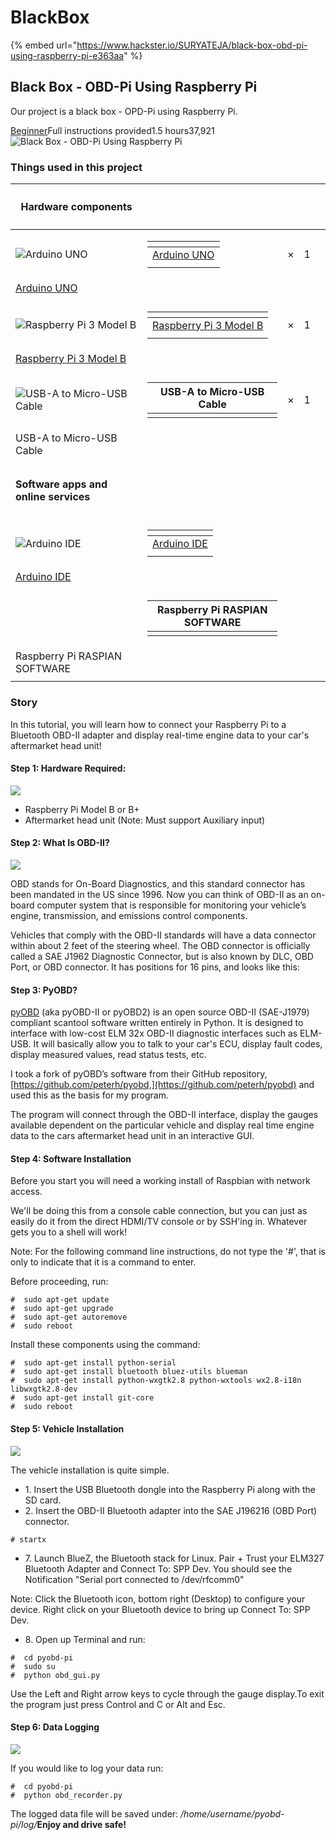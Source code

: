 # BlackBox

{% embed url="https://www.hackster.io/SURYATEJA/black-box-obd-pi-using-raspberry-pi-e363aa" %}

## Black Box - OBD-Pi Using Raspberry Pi

Our project is a black box - OPD-Pi using Raspberry Pi.

[Beginner](https://www.hackster.io/projects?difficulty=beginner)Full instructions provided1.5 hours37,921![Black Box - OBD-Pi Using Raspberry Pi](https://hackster.imgix.net/uploads/attachments/498045/blob\_uSjDlEdmBX.blob?auto=compress%2Cformat\&w=900\&h=675\&fit=min)

### Things used in this project

| <h4>Hardware components</h4>                                                                                                                                                         |                                                                                                                                                                                                                                                    |   |   |   |
| ------------------------------------------------------------------------------------------------------------------------------------------------------------------------------------ | -------------------------------------------------------------------------------------------------------------------------------------------------------------------------------------------------------------------------------------------------- | - | - | - |
| ![Arduino UNO](https://hackster.imgix.net/uploads/attachments/1206251/ph-a000066\_iso\_\(1\)\_ztBMuBhMHo.jpg?auto=compress%2Cformat\&w=48\&h=48\&fit=fill\&bg=ffffff)                | <table data-header-hidden><thead><tr><th></th></tr></thead><tbody><tr><td><a href="https://www.hackster.io/arduino/products/arduino-uno1?ref=project-e363aa">Arduino UNO</a></td></tr><tr><td></td></tr></tbody></table>                           | × | 1 |   |
| [Arduino UNO](https://www.hackster.io/arduino/products/arduino-uno1?ref=project-e363aa)                                                                                              |                                                                                                                                                                                                                                                    |   |   |   |
|                                                                                                                                                                                      |                                                                                                                                                                                                                                                    |   |   |   |
| ![Raspberry Pi 3 Model B](https://hackster.imgix.net/uploads/image/file/127603/Pi\_3-02.jpg?auto=compress%2Cformat\&w=48\&h=48\&fit=fill\&bg=ffffff)                                 | <table data-header-hidden><thead><tr><th></th></tr></thead><tbody><tr><td><a href="https://www.hackster.io/raspberry-pi/products/raspberry-pi-3-model-b?ref=project-e363aa">Raspberry Pi 3 Model B</a></td></tr><tr><td></td></tr></tbody></table> | × | 1 |   |
| [Raspberry Pi 3 Model B](https://www.hackster.io/raspberry-pi/products/raspberry-pi-3-model-b?ref=project-e363aa)                                                                    |                                                                                                                                                                                                                                                    |   |   |   |
|                                                                                                                                                                                      |                                                                                                                                                                                                                                                    |   |   |   |
| ![USB-A to Micro-USB Cable](https://hackster.imgix.net/uploads/image/file/96109/Adafruit\_Industries-ADA592-image\_75px.jpg?auto=compress%2Cformat\&w=48\&h=48\&fit=fill\&bg=ffffff) | <table><thead><tr><th>USB-A to Micro-USB Cable</th></tr></thead><tbody><tr><td></td></tr></tbody></table>                                                                                                                                          | × | 1 |   |
| USB-A to Micro-USB Cable                                                                                                                                                             |                                                                                                                                                                                                                                                    |   |   |   |
|                                                                                                                                                                                      |                                                                                                                                                                                                                                                    |   |   |   |
| <h4>Software apps and online services</h4>                                                                                                                                           |                                                                                                                                                                                                                                                    |   |   |   |
| ![Arduino IDE](https://hackster.imgix.net/uploads/image/file/144203/IDE\_web.jpg?auto=compress%2Cformat\&w=48\&h=48\&fit=fill\&bg=ffffff)                                            | <table data-header-hidden><thead><tr><th></th></tr></thead><tbody><tr><td><a href="https://www.hackster.io/arduino/products/arduino-ide?ref=project-e363aa">Arduino IDE</a></td></tr><tr><td></td></tr></tbody></table>                            |   |   |   |
| [Arduino IDE](https://www.hackster.io/arduino/products/arduino-ide?ref=project-e363aa)                                                                                               |                                                                                                                                                                                                                                                    |   |   |   |
|                                                                                                                                                                                      |                                                                                                                                                                                                                                                    |   |   |   |
|                                                                                                                                                                                      | <table><thead><tr><th>Raspberry Pi RASPIAN SOFTWARE</th></tr></thead><tbody><tr><td></td></tr></tbody></table>                                                                                                                                     |   |   |   |
| Raspberry Pi RASPIAN SOFTWARE                                                                                                                                                        |                                                                                                                                                                                                                                                    |   |   |   |
|                                                                                                                                                                                      |                                                                                                                                                                                                                                                    |   |   |   |

### Story

In this tutorial, you will learn how to connect your Raspberry Pi to a Bluetooth OBD-II adapter and display real-time engine data to your car's aftermarket head unit!

#### Step 1: Hardware Required: <a href="#toc-step-1--hardware-required-0" id="toc-step-1--hardware-required-0"></a>

![](https://hackster.imgix.net/uploads/attachments/498048/35\_qkl4EXzAA5.jpg?auto=compress%2Cformat\&w=740\&h=555\&fit=max)

* Raspberry Pi Model B or B+
* Aftermarket head unit (Note: Must support Auxiliary input)

#### Step 2: What Is OBD-II? <a href="#toc-step-2--what-is-obd-ii-1" id="toc-step-2--what-is-obd-ii-1"></a>

![](https://hackster.imgix.net/uploads/attachments/498049/36\_f0o6sKnMQn.jpg?auto=compress%2Cformat\&w=740\&h=555\&fit=max)

OBD stands for On-Board Diagnostics, and this standard connector has been mandated in the US since 1996. Now you can think of OBD-II as an on-board computer system that is responsible for monitoring your vehicle’s engine, transmission, and emissions control components.

Vehicles that comply with the OBD-II standards will have a data connector within about 2 feet of the steering wheel. The OBD connector is officially called a SAE J1962 Diagnostic Connector, but is also known by DLC, OBD Port, or OBD connector. It has positions for 16 pins, and looks like this:

#### Step 3: PyOBD? <a href="#toc-step-3--pyobd-2" id="toc-step-3--pyobd-2"></a>

[pyOBD](https://github.com/sakurusurya2000/pyobd) (aka pyOBD-II or pyOBD2) is an open source OBD-II (SAE-J1979) compliant scantool software written entirely in Python. It is designed to interface with low-cost ELM 32x OBD-II diagnostic interfaces such as ELM-USB. It will basically allow you to talk to your car's ECU, display fault codes, display measured values, read status tests, etc.

I took a fork of pyOBD’s software from their GitHub repository, [https://github.com/peterh/pyobd,](https://github.com/peterh/pyobd) and used this as the basis for my program.

The program will connect through the OBD-II interface, display the gauges available dependent on the particular vehicle and display real time engine data to the cars aftermarket head unit in an interactive GUI.

#### Step 4: Software Installation <a href="#toc-step-4--software-installation-3" id="toc-step-4--software-installation-3"></a>

Before you start you will need a working install of Raspbian with network access.

We'll be doing this from a console cable connection, but you can just as easily do it from the direct HDMI/TV console or by SSH'ing in. Whatever gets you to a shell will work!

Note: For the following command line instructions, do not type the '#', that is only to indicate that it is a command to enter.

Before proceeding, run:

```
#  sudo apt-get update
#  sudo apt-get upgrade
#  sudo apt-get autoremove
#  sudo reboot
```

Install these components using the command:

```
#  sudo apt-get install python-serial
#  sudo apt-get install bluetooth bluez-utils blueman
#  sudo apt-get install python-wxgtk2.8 python-wxtools wx2.8-i18n libwxgtk2.8-dev
#  sudo apt-get install git-core
#  sudo reboot
```

#### Step 5: Vehicle Installation <a href="#toc-step-5--vehicle-installation-4" id="toc-step-5--vehicle-installation-4"></a>

![](https://hackster.imgix.net/uploads/attachments/498052/37\_WW2u8kXwte.jpg?auto=compress%2Cformat\&w=740\&h=555\&fit=max)

The vehicle installation is quite simple.

* 1\. Insert the USB Bluetooth dongle into the Raspberry Pi along with the SD card.
* 2\. Insert the OBD-II Bluetooth adapter into the SAE J196216 (OBD Port) connector.

```
# startx 
```

* 7\. Launch BlueZ, the Bluetooth stack for Linux. Pair + Trust your ELM327 Bluetooth Adapter and Connect To: SPP Dev. You should see the Notification "Serial port connected to /dev/rfcomm0"

Note: Click the Bluetooth icon, bottom right (Desktop) to configure your device. Right click on your Bluetooth device to bring up Connect To: SPP Dev.

* 8\. Open up Terminal and run:

```
#  cd pyobd-pi
#  sudo su
#  python obd_gui.py
```

Use the Left and Right arrow keys to cycle through the gauge display.To exit the program just press Control and C or Alt and Esc.

#### Step 6: Data Logging <a href="#toc-step-6--data-logging-5" id="toc-step-6--data-logging-5"></a>

![](https://hackster.imgix.net/uploads/attachments/498053/38\_GAHCE759Al.jpg?auto=compress%2Cformat\&w=740\&h=555\&fit=max)

If you would like to log your data run:

```
#  cd pyobd-pi
#  python obd_recorder.py
```

The logged data file will be saved under: _/home/username/pyobd-pi/log/_**Enjoy and drive safe!**
